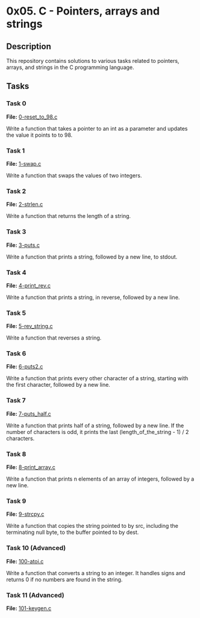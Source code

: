 # 0x05. C - Pointers, arrays and strings

## Description
This repository contains solutions to various tasks related to pointers, arrays, and strings in the C programming language.

## Tasks

### Task 0
**File:** [0-reset_to_98.c](./0x05-pointers_arrays_strings/0-reset_to_98.c)

Write a function that takes a pointer to an int as a parameter and updates the value it points to to 98.

### Task 1
**File:** [1-swap.c](./0x05-pointers_arrays_strings/1-swap.c)

Write a function that swaps the values of two integers.

### Task 2
**File:** [2-strlen.c](./0x05-pointers_arrays_strings/2-strlen.c)

Write a function that returns the length of a string.

### Task 3
**File:** [3-puts.c](./0x05-pointers_arrays_strings/3-puts.c)

Write a function that prints a string, followed by a new line, to stdout.

### Task 4
**File:** [4-print_rev.c](./0x05-pointers_arrays_strings/4-print_rev.c)

Write a function that prints a string, in reverse, followed by a new line.

### Task 5
**File:** [5-rev_string.c](./0x05-pointers_arrays_strings/5-rev_string.c)

Write a function that reverses a string.

### Task 6
**File:** [6-puts2.c](./0x05-pointers_arrays_strings/6-puts2.c)

Write a function that prints every other character of a string, starting with the first character, followed by a new line.

### Task 7
**File:** [7-puts_half.c](./0x05-pointers_arrays_strings/7-puts_half.c)

Write a function that prints half of a string, followed by a new line. If the number of characters is odd, it prints the last (length_of_the_string - 1) / 2 characters.

### Task 8
**File:** [8-print_array.c](./0x05-pointers_arrays_strings/8-print_array.c)

Write a function that prints n elements of an array of integers, followed by a new line.

### Task 9
**File:** [9-strcpy.c](./0x05-pointers_arrays_strings/9-strcpy.c)

Write a function that copies the string pointed to by src, including the terminating null byte, to the buffer pointed to by dest.

### Task 10 (Advanced)
**File:** [100-atoi.c](./0x05-pointers_arrays_strings/100-atoi.c)

Write a function that converts a string to an integer. It handles signs and returns 0 if no numbers are found in the string.

### Task 11 (Advanced)
**File:** [101-keygen.c](./0x05-pointers_arrays_strings/101-keygen.c)


